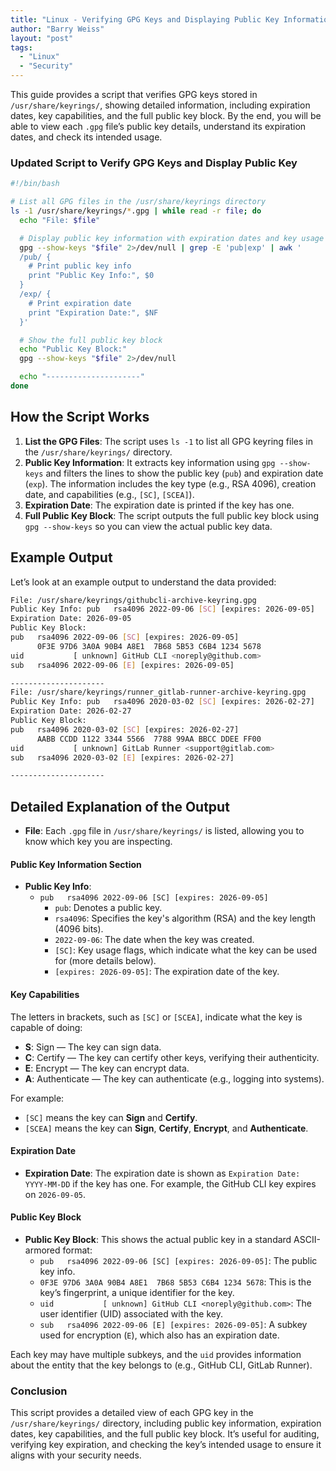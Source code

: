 ```yaml
---
title: "Linux - Verifying GPG Keys and Displaying Public Key Information"
author: "Barry Weiss"
layout: "post"
tags:
  - "Linux"
  - "Security"
---
```



This guide provides a script that verifies GPG keys stored in `/usr/share/keyrings/`, showing detailed information, including expiration dates, key capabilities, and the full public key block. By the end, you will be able to view each `.gpg` file’s public key details, understand its expiration dates, and check its intended usage.

### Updated Script to Verify GPG Keys and Display Public Key

```bash
#!/bin/bash

# List all GPG files in the /usr/share/keyrings directory
ls -1 /usr/share/keyrings/*.gpg | while read -r file; do
  echo "File: $file"

  # Display public key information with expiration dates and key usage capabilities
  gpg --show-keys "$file" 2>/dev/null | grep -E 'pub|exp' | awk '
  /pub/ {
    # Print public key info
    print "Public Key Info:", $0
  }
  /exp/ {
    # Print expiration date
    print "Expiration Date:", $NF
  }'

  # Show the full public key block
  echo "Public Key Block:"
  gpg --show-keys "$file" 2>/dev/null

  echo "---------------------"
done
```

## How the Script Works

1. **List the GPG Files**: The script uses `ls -1` to list all GPG keyring files in the `/usr/share/keyrings/` directory.
2. **Public Key Information**: It extracts key information using `gpg --show-keys` and filters the lines to show the public key (`pub`) and expiration date (`exp`). The information includes the key type (e.g., RSA 4096), creation date, and capabilities (e.g., `[SC]`, `[SCEA]`).
3. **Expiration Date**: The expiration date is printed if the key has one.
4. **Full Public Key Block**: The script outputs the full public key block using `gpg --show-keys` so you can view the actual public key data.

## Example Output

Let’s look at an example output to understand the data provided:

```bash
File: /usr/share/keyrings/githubcli-archive-keyring.gpg
Public Key Info: pub   rsa4096 2022-09-06 [SC] [expires: 2026-09-05]
Expiration Date: 2026-09-05
Public Key Block:
pub   rsa4096 2022-09-06 [SC] [expires: 2026-09-05]
      0F3E 97D6 3A0A 90B4 A8E1  7B68 5B53 C6B4 1234 5678
uid           [ unknown] GitHub CLI <noreply@github.com>
sub   rsa4096 2022-09-06 [E] [expires: 2026-09-05]

---------------------
File: /usr/share/keyrings/runner_gitlab-runner-archive-keyring.gpg
Public Key Info: pub   rsa4096 2020-03-02 [SC] [expires: 2026-02-27]
Expiration Date: 2026-02-27
Public Key Block:
pub   rsa4096 2020-03-02 [SC] [expires: 2026-02-27]
      AABB CCDD 1122 3344 5566  7788 99AA BBCC DDEE FF00
uid           [ unknown] GitLab Runner <support@gitlab.com>
sub   rsa4096 2020-03-02 [E] [expires: 2026-02-27]

---------------------
```

## Detailed Explanation of the Output

- **File**: Each `.gpg` file in `/usr/share/keyrings/` is listed, allowing you to know which key you are inspecting.

#### Public Key Information Section
- **Public Key Info**:
  - `pub   rsa4096 2022-09-06 [SC] [expires: 2026-09-05]`
    - `pub`: Denotes a public key.
    - `rsa4096`: Specifies the key's algorithm (RSA) and the key length (4096 bits).
    - `2022-09-06`: The date when the key was created.
    - `[SC]`: Key usage flags, which indicate what the key can be used for (more details below).
    - `[expires: 2026-09-05]`: The expiration date of the key.

#### Key Capabilities
The letters in brackets, such as `[SC]` or `[SCEA]`, indicate what the key is capable of doing:

- **S**: Sign — The key can sign data.
- **C**: Certify — The key can certify other keys, verifying their authenticity.
- **E**: Encrypt — The key can encrypt data.
- **A**: Authenticate — The key can authenticate (e.g., logging into systems).

For example:
- `[SC]` means the key can **Sign** and **Certify**.
- `[SCEA]` means the key can **Sign**, **Certify**, **Encrypt**, and **Authenticate**.

#### Expiration Date
- **Expiration Date**: The expiration date is shown as `Expiration Date: YYYY-MM-DD` if the key has one. For example, the GitHub CLI key expires on `2026-09-05`.

#### Public Key Block
- **Public Key Block**: This shows the actual public key in a standard ASCII-armored format:
  - `pub   rsa4096 2022-09-06 [SC] [expires: 2026-09-05]`: The public key info.
  - `0F3E 97D6 3A0A 90B4 A8E1  7B68 5B53 C6B4 1234 5678`: This is the key’s fingerprint, a unique identifier for the key.
  - `uid           [ unknown] GitHub CLI <noreply@github.com>`: The user identifier (UID) associated with the key.
  - `sub   rsa4096 2022-09-06 [E] [expires: 2026-09-05]`: A subkey used for encryption (`E`), which also has an expiration date.

Each key may have multiple subkeys, and the `uid` provides information about the entity that the key belongs to (e.g., GitHub CLI, GitLab Runner).

### Conclusion

This script provides a detailed view of each GPG key in the `/usr/share/keyrings/` directory, including public key information, expiration dates, key capabilities, and the full public key block. It’s useful for auditing, verifying key expiration, and checking the key’s intended usage to ensure it aligns with your security needs.
